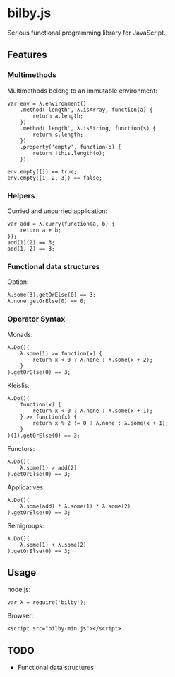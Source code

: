 # bilby.js

Serious functional programming library for JavaScript.

## Features

### Multimethods

Multimethods belong to an immutable environment:

    var env = λ.environment()
        .method('length', λ.isArray, function(a) {
            return a.length;
        })
        .method('length', λ.isString, function(s) {
            return s.length;
        })
        .property('empty', function(o) {
            return !this.length(o);
        });

    env.empty([]) == true;
    env.empty([1, 2, 3]) == false;

### Helpers

Curried and uncurried application:

    var add = λ.curry(function(a, b) {
        return a + b;
    });
    add(1)(2) == 3;
    add(1, 2) == 3;

### Functional data structures

Option:

    λ.some(3).getOrElse(0) == 3;
    λ.none.getOrElse(0) == 0;

### Operator Syntax

Monads:

    λ.Do()(
        λ.some(1) >= function(x) {
            return x < 0 ? λ.none : λ.some(x + 2);
        }
    ).getOrElse(0) == 3;

Kleislis:

    λ.Do()(
        function(x) {
            return x < 0 ? λ.none : λ.some(x + 1);
        } >> function(x) {
            return x % 2 != 0 ? λ.none : λ.some(x + 1);
        }
    )(1).getOrElse(0) == 3;

Functors:

    λ.Do()(
        λ.some(1) > add(2)
    ).getOrElse(0) == 3;

Applicatives:

    λ.Do()(
        λ.some(add) * λ.some(1) * λ.some(2)
    ).getOrElse(0) == 3;

Semigroups:

    λ.Do()(
        λ.some(1) + λ.some(2)
    ).getOrElse(0) == 3;

## Usage

node.js:

    var λ = require('bilby');

Browser:

    <script src="bilby-min.js"></script>

## TODO

* Functional data structures
